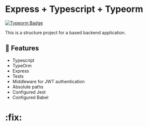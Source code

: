 # Express + Typescript + Typeorm

[![Typeorm Badge](https://img.shields.io/badge/Typeorm--blue?style=flat-square&logo=Typeorm&logoColor=white&link=https://www.linkedin.com/in/matheussousaf/)](https://www.linkedin.com/in/matheussousaf/)

This is a structure project for a based backend application.

## :rocket: Features

- Typescript
- TypeOrm
- Express
- Tests
- Middleware for JWT authentication
- Absolute paths
- Configured Jest
- Configured Babel

# :fix: 
